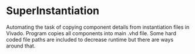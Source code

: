 # SuperInstantiation
Automating the task of copying component details from instantiation files in Vivado. Program copies all components into main .vhd file. Some hard coded file paths are included to decrease runtime but there are ways around that.
